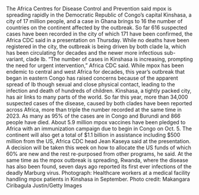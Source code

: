 The Africa Centres for Disease Control and Prevention said mpox is spreading rapidly in the Democratic Republic of Congo’s capital Kinshasa, a city of 17 million people, and a case in Ghana brings to 16 the number of countries on the continent affected by the outbreak.
So far 616 suspected cases have been recorded in the city of which 171 have been confirmed, the Africa CDC said in a presentation on Thursday. While no deaths have been registered in the city, the outbreak is being driven by both clade Ia, which has been circulating for decades and the newer more infectious sub-variant, clade Ib.
“The number of cases in Kinshasa is increasing, prompting the need for urgent intervention,” Africa CDC said.
While mpox has been endemic to central and west Africa for decades, this year’s outbreak that began in eastern Congo has raised concerns because of the apparent spread of Ib though sexual and close physical contact, leading to the infection and death of hundreds of children. Kinshasa, a tightly packed city, has air links to many parts of the world.
So far this year, more than 34,000 suspected cases of the disease, caused by both clades have been reported across Africa, more than triple the number recorded at the same time in 2023. As many as 95% of the cases are in Congo and Burundi and 866 people have died.
About 5.9 million mpox vaccines have been pledged to Africa with an immunization campaign due to begin in Congo on Oct. 5. The continent will also get a total of $1.1 billion in assistance including $500 million from the US, Africa CDC head Jean Kaseya said at the presentation. A decision will be taken this week on how to allocate the US funds of which 60% are new and the rest re-purposed from other programs, he said.
At the same time as the mpox outbreak is spreading, Rwanda, where the disease has also been found, seven days ago reported its first ever infections of the deadly Marburg virus.
Photograph: Healthcare workers at a medical facility handling mpox patients in Kinshasa in September. Photo credit: Makangara Ciribagula Justin/Getty Images